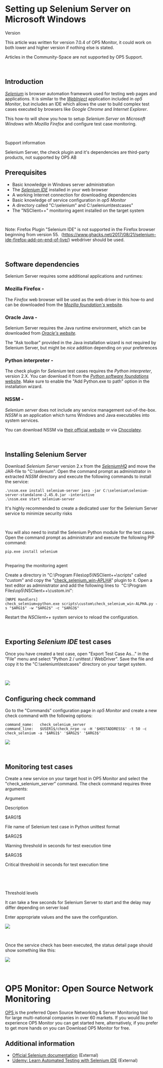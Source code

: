 # Setting up Selenium Server on Microsoft Windows

Version

This article was written for version 7.0.4 of OP5 Monitor, it could work on both lower and higher version if nothing else is stated.

Articles in the Community-Space are not supported by OP5 Support.

 

## Introduction

*[Selenium](http://www.seleniumhq.org/)* is browser automation framework used for testing web pages and applications.
It is similar to the *[WebInject](Monitoring_websites_with_webinject)* application included in *op5 Monitor*, but includes an IDE which allows the user to build complex test cases executed by browsers like *Google* *Chrome* and *Internet Explorer*.

This how-to will show you how to setup *Selenium Server* on *Microsoft Windows* with *Mozilla Firefox* and configure test case monitoring.

 

Support information

Selenium Server, the check plugin and it's dependencies are third-party products, not supported by OP5 AB

## Prerequisites

-   Basic knowledge in Windows server administration
-   The *[Selenium IDE](http://www.seleniumhq.org/projects/ide/)* installed in your web browser
-   A working Internet connection for downloading dependencies
-   Basic knowledge of service configuration in *op5 Monitor*
-   A directory called "C:\\selenium" and C:\\selenium\\testcases"
-   The "NSClient++" monitoring agent installed on the target system

 

Note: Firefox Plugin "Selenium IDE" is not supported in the Firefox browser beginning from version 55.  (<https://www.ghacks.net/2017/08/21/selenium-ide-firefox-add-on-end-of-live/>) webdriver should be used.

 

## Software dependencies

Selenium Server requires some additional applications and runtimes:

### Mozilla Firefox -

The *Firefox* web browser will be used as the web driver in this how-to and can be downloaded from the [M*ozilla foundation's* website](https://www.mozilla.org/en-US/firefox/new/).

### Oracle Java -

Selenium Server requires the Java runtime environment, which can be downloaded from *[Oracle's website](https://java.com/en/download/).*

The "Ask toolbar" provided in the Java installation wizard is not required by Selenium Server, but might be *nice* addition depending on your preferences

### Python interpreter -

The check plugin for *Selenium* test cases requires the *Python interpreter*, version 2.X.
You can download it from the [*Python software foundations* website](https://www.python.org/downloads/).
Make sure to enable the "Add Python.exe to path" option in the installation wizard.

### NSSM -

*Selenium server* does not include any service management out-of-the-box.
*NSSM* is an application which turns Windows and Java executables into system services.

You can download NSSM via [their official website](https://nssm.cc/download) or via [Chocolatey](https://chocolatey.org/packages/NSSM).

 

## Installing Selenium Server

Download *Selenium Server* version 2.x from the *[SeleniumHQ](http://www.seleniumhq.org/download/)* and move the JAR-file to "C:\\selenium".
Open the command prompt as administrator in extracted *NSSM* directory and execute the following commands to install the service: 

``` {.text data-syntaxhighlighter-params="brush: text; gutter: false; theme: Confluence" data-theme="Confluence" style="brush: text; gutter: false; theme: Confluence"}
.\nssm.exe install selenium-server java -jar C:\selenium\selenium-server-standalone-2.45.0.jar -interactive
.\nssm.exe start selenium-server 
```

It's highly recommended to create a dedicated user for the Selenium Server service to minimize security risks

 

You will also need to install the Selenium Python module for the test cases.
Open the command prompt as administrator and execute the following PIP command: 

``` {.text data-syntaxhighlighter-params="brush: text; gutter: false; theme: Confluence" data-theme="Confluence" style="brush: text; gutter: false; theme: Confluence"}
pip.exe install selenium
```

## 
Preparing the monitoring agent

Create a directory in "C:\\Program Files\\op5\\NSClient++\\scripts" called "custom" and copy the "[check\_selenium\_win-APLHA](attachments/12977331/13271391.py)" plugin to it.
Open a text editor as administrator and add the following lines to  "C:\\Program Files\\op5\\NSClient++\\custom.ini":

``` {.text data-syntaxhighlighter-params="brush: text; gutter: false; theme: Confluence" data-theme="Confluence" style="brush: text; gutter: false; theme: Confluence"}
[NRPE Handlers]
check_selenium=python.exe scripts\custom\check_selenium_win-ALPHA.py -s "$ARG1$" -w "$ARG2$" -c "$ARG3$" 
```

Restart the *NSClient++* system service to reload the configuration.

 

## Exporting *Selenium* *IDE* test cases 

Once you have created a test case, open "Export Test Case As..." in the "File" menu and select "Python 2 / unittest / WebDriver".
Save the file and copy it to the "C:\\selenium\\testcases" directory on your target system.

 

![](attachments/12977331/14123077.png)
 

## Configuring check command

Go to the "Commands" configuration page in *op5 Monitor* and create a new check command with the following options:

``` {.text data-syntaxhighlighter-params="brush: text; gutter: false; theme: Confluence" data-theme="Confluence" style="brush: text; gutter: false; theme: Confluence"}
command_name:   check_selenium_server
command_line:   $USER1$/check_nrpe -u -H '$HOSTADDRESS$' -t 50 -c check_selenium -a '$ARG1$' '$ARG2$' '$ARG3$'
```

![](attachments/12977331/13271415.png)

 

## Monitoring test cases

Create a new service on your target host in OP5 Monitor and select the "check\_selenium\_server" command.
The check command requires three arguments:
 

Argument

Description

\$ARG1\$

File name of Selenium test case in Python unittest format

\$ARG2\$

Warning threshold in seconds for test execution time

\$ARG3\$

Critical threshold in seconds for test execution time

 

 

Threshold levels

It can take a few seconds for Selenium Server to start and the delay may differ depending on server load

Enter appropriate values and the save the configuration.

![](attachments/12977331/13271416.png)

 

Once the service check has been executed, the status detail page should show something like this:

![](attachments/12977331/13271417.png)

 

# OP5 Monitor: Open Source Network Monitoring

[OP5 ](https://www.op5.com/)is the preferred Open Source Networking & Server Monitoring tool for large multi-national companies in over 60 markets. If you would like to experience OP5 Monitor you can get started here, alternatively, if you prefer to get more hands on you can Download OP5 Monitor for free. 

## Additional information

-   [Official Selenium documentation](http://www.seleniumhq.org/docs/) (External)
-   [Udemy: Learn Automated Testing with Selenium IDE](https://blog.udemy.com/selenium-ide-tutorial/) (External)

 

 

